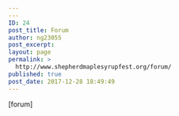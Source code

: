 ```yaml
---
---
ID: 24
post_title: Forum
author: ng23055
post_excerpt:
layout: page
permalink: >
  http://www.shepherdmaplesyrupfest.org/forum/
published: true
post_date: 2017-12-28 18:49:49
---
```

[forum]